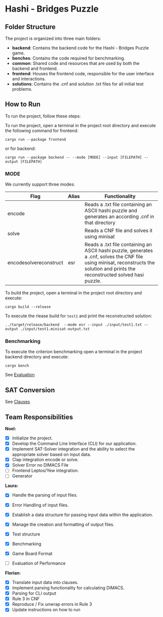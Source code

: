 # Hashi - Bridges Puzzle

## Folder Structure

The project is organized into three main folders:

- **backend**: Contains the backend code for the Hashi - Bridges Puzzle game.
- **benches**: Contains the code required for benchmarking.
- **common**: Shared code and resources that are used by both the backend and frontend.
- **frontend**: Houses the frontend code, responsible for the user interface and interactions.
- **solutions**: Contains the .cnf and solution .txt files for all initial test problems.

## How to Run

To run the project, follow these steps:

To run the project, open a terminal in the project root directory and execute the following command for frontend:

`cargo run --package frontend`

or for backend:

`cargo run --package backend -- --mode [MODE] --input [FILEPATH] --output [FILEPATH]`

### MODE

We currently support three modes:

|Flag|Alias|Functionality|
|-|-|-|
|encode||Reads a .txt file containing an ASCII hashi puzzle and generates an according .cnf in that directory|
|solve||Reads a CNF file and solves it using minisat|
|encodesolvereconstruct|esr|Reads a .txt file containing an ASCII hashi puzzle, generates a .cnf, solves the CNF file using minisat, reconstructs the solution and prints the reconstructed solved hasi puzzle. 

To build the project, open a terminal in the project root directory and execute:

`cargo build --release`

To execute the rlease build for `test1` and print the reconstructed solution:

`../target/release/backend  --mode esr --input ./input/test1.txt --output ./input/test1.minisat-output.txt`

### Benchmarking

To execute the criterion benchmarking open a terminal in the project backend directory and execute: 

`cargo bench`

See [Evaluation](hashi_report.pdf)

## SAT Conversion

See [Clauses](Clauses.md)

## Team Responsibilities

**Noel:**

- [x] Initialize the project.
- [x] Develop the Command Line Interface (CLI) for our application.
- [x] Implement SAT-Solver integration and the ability to select the appropriate solver based on input data.
- [x] Clap integration encode or solve.
- [x] Solver Error no DIMACS File
- [ ] Frontend Leptos/Yew integration.
- [ ] Generator

**Laura:**

- [x] Handle the parsing of input files.
- [x] Error Handling of input files.
- [x] Establish a data structure for passing input data within the application.
- [x] Manage the creation and formatting of output files.
- [x] Test structure
- [x] Benchmarking
- [x] Game Board Format
- [ ] Evaluation of Performance


**Florian:**

- [x] Translate input data into clauses.
- [x] Implement parsing functionality for calculating DIMACS.
- [x] Parsing for CLI output
- [x] Rule 3 in CNF
- [x] Reproduce / Fix unwrap errors in Rule 3
- [x] Update instructions on how to run
